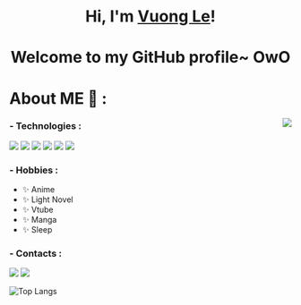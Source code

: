 <h1 align="center">Hi, I'm <a href="https://www.facebook.com/vuong.lethanh.315/">Vuong Le</a>!</h1>
<h1 align="center">Welcome to my GitHub profile~ OwO</h1>

# About ME 💬 :

<img src="https://acegif.com/wp-content/gif/anime-sleep-31.gif" align="right">

### - Technologies :
<div><img src="https://img.shields.io/badge/html5-%23E34F26.svg?style=for-the-badge&logo=html5&logoColor=white" />
<img src="https://img.shields.io/badge/css3-%231572B6.svg?style=for-the-badge&logo=css3&logoColor=white" />
<img src="https://img.shields.io/badge/javascript-%23323330.svg?style=for-the-badge&logo=javascript&logoColor=%23F7DF1E" />
<img src="https://img.shields.io/badge/react-%2320232a.svg?style=for-the-badge&logo=react&logoColor=%2361DAFB" />
<img src="https://img.shields.io/badge/tailwindcss-%2338B2AC.svg?style=for-the-badge&logo=tailwind-css&logoColor=white" />
<img src="https://img.shields.io/badge/node.js-6DA55F?style=for-the-badge&logo=node.js&logoColor=white" /></div>

### - Hobbies : 
- ✨ Anime
- ✨ Light Novel
- ✨ Vtube
- ✨ Manga
- ✨ Sleep

### - Contacts :
<a href="https://www.facebook.com/vuong.lethanh.315/"><img src="https://img.shields.io/badge/Facebook-1877F2?style=for-the-badge&logo=facebook&logoColor=white" /></a>
<a href="https://discord.com"><img src="https://img.shields.io/badge/Elaine%238063%20-%237289DA.svg?&style=for-the-badge&logo=discord&logoColor=white" /></a>


![Top Langs](https://github-readme-stats.vercel.app/api/top-langs/?username=vuongle2609&hide=TeX)
</br>
</br>
</br>
